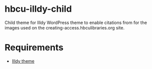 # hbcu-illdy-child

Child theme for Illdy WordPress theme to enable citations from for the images used on the creating-access.hbculibraries.org site.

# Requirements

- [Illdy theme](https://colorlib.com/wp/themes/illdy/)
